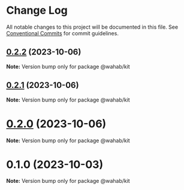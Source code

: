 # Change Log

All notable changes to this project will be documented in this file.
See [Conventional Commits](https://conventionalcommits.org) for commit guidelines.

## [0.2.2](https://github.com/abrunetco/wahab/compare/v0.2.1...v0.2.2) (2023-10-06)

**Note:** Version bump only for package @wahab/kit





## [0.2.1](https://github.com/abrunetco/wahab/compare/v0.2.0...v0.2.1) (2023-10-06)

**Note:** Version bump only for package @wahab/kit





# [0.2.0](https://github.com/abrunetco/wahab2/compare/v0.1.0...v0.2.0) (2023-10-06)

**Note:** Version bump only for package @wahab/kit





# 0.1.0 (2023-10-03)

**Note:** Version bump only for package @wahab/kit
